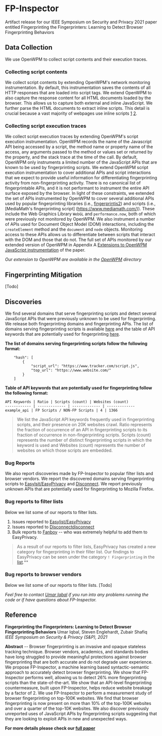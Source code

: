 # FP-Inspector
Artifact release for our IEEE Symposium on Security and Privacy 2021 paper entitled Fingerprinting the Fingerprinters: Learning to Detect Browser Fingerprinting Behaviors


## Data Collection
We use OpenWPM to collect script contents and their execution traces.  

### Collecting script contents
We collect script contents by extending OpenWPM's network monitoring instrumentation. By default, this instrumentation saves the contents of all HTTP responses that are loaded into script tags. We extend OpenWPM to also capture the response content for all HTML documents loaded by the browser. This allows us to capture both external and inline JavaScript. We further parse the HTML documents to extract inline scripts. This detail is crucial because a vast majority of webpages use inline scripts [1](https://www.kapravelos.com/publications/jsinclusions-CCS12.pdf) [2](https://arxiv.org/pdf/1811.00918.pdf).

### Collecting script execution traces
We collect script execution traces by extending OpenWPM's script execution instrumentation. OpenWPM records the name of the Javascript API being accessed by a script, the method name or property name of the access, any arguments passed to the method or values set or returned by the property, and the stack trace at the time of the call. By default, OpenWPM only instruments a limited number of the JavaScript APIs that are known to be used by fingerprinting scripts. We extend OpenWPM script execution instrumentation to cover additional APIs and script interactions that we expect to provide useful information for differentiating fingerprinting activity from non-fingerprinting activity. There is no canonical list of fingerprintable APIs, and it is not performant to instrument the entire API surface exposed by the browser. In light of these constraints, we extended the set of APIs instrumented by OpenWPM to cover several additional APIs used by popular fingerprinting libraries (i.e., [fingerprintjs2](https://github.com/fingerprintjs/fingerprintjs2)) and scripts (i.e., [MediaMath's fingerprinting script] (https://www.mediamath.com/)). These include the Web Graphics Library `WebGL` and `performance.now`, both of which were previously not monitored by OpenWPM. We also instrument a number of APIs used for Document Object Model (DOM) interactions, including the `createElement` method and the `document` and `node` objects. Monitoring access to these APIs allows us to differentiate between scripts that interact with the DOM and those that do not. The full set of APIs monitored by our extended version of OpenWPM in Appendix A [Extensions to OpenWPM JavaScript instrumentation](https://umariqbal.com/papers/fpinspector-sp2021.pdf) of the paper.

*Our extension to OpenWPM are available in the [OpenWPM](https://github.com/uiowa-irl/FP-Inspector/tree/master/OpenWPM) directory*


## Fingerprinting Mitigation
[Todo]


## Discoveries
We find several domains that serve fingerprinting scripts and detect several JavaScript APIs that were previously unknown to be used for fingerprinting. We release both fingerprinting domains and fingerprinting APIs. The list of domains serving fingerprinting scripts is available [here]() and the table of API keywords that are potentially used for fingerprinting [here](). 

**The list of domains serving fingerprinting scripts follow the following format:**

```
    "hash": [
        {
            "script_url": "https://www.tracker.com/script.js",
            "top_url": "https://www.website.com/"
        }
    ]
```

**Table of API keywords that are potentially used for fingerprinting follow the following format:**

```
API Keywords | Ratio | Scripts (count) | Websites (count)
------------ | ------------- | ------------- | -------------
example_api | FP Scripts / NON-FP Scripts | 4 | 1366 
```

> We list the JavaScript API keywords frequently used in fingerprinting scripts, and their presence on 20K websites crawl. Ratio represents the fraction of occurrence of an API in fingerprinting scripts to its fraction of occurrence in non-fingerprinting scripts. Scripts (count) represents the number of distinct fingerprinting scripts in which the keyword is used and Websites (count) represents the number of websites on which those scripts are embedded.

### Bug Reports
We also report discoveries made by FP-Inspector to popular filter lists and browser vendors. We report the discovered domains serving fingerprinting scripts to [Easylsit/EasyPrivacy](https://easylist.to/) and [Disconnect](https://disconnect.me/). We report previously unknown APIs that are potentially used for fingerprinting to Mozilla Firefox. 


### Bug reports to filter lists 
Below we list some of our reports to filter lists. 

1. Issues reported to [Easylist/EasyPrivacy](https://github.com/easylist/easylist/issues/created_by/UmarIqbal)
2. Issues reported to [Disconnectdisconnect](https://github.com/disconnectme/disconnect-tracking-protection/issues/created_by/UmarIqbal)
3. Bulk reports to [Fanboy](https://github.com/ryanbr) -- who was extremely helpful to add them to EasyPrivacy. 

> As a result of our reports to filter lists, EasyPrivacy has created a new category for fingerprinting in their filter list. Our findings to EasyPrivacy can be seen under the category `! Fingerprinting` in the [list](https://easylist.to/easylist/easyprivacy.txt).**

### Bug reports to browser vendors 
Below we list some of our reports to filter lists. 
[Todo]


*Feel free to contact [Umar Iqbal](https://www.umariqbal.com) if you run into any problems running the code or if have questions about FP-Inspector.*


## Reference

**Fingerprinting the Fingerprinters: Learning to Detect Browser Fingerprinting Behaviors**
Umar Iqbal, Steven Englehardt, Zubair Shafiq  
*IEEE Symposium on Security & Privacy (S&P), 2021*

**Abstract** -- Browser fingerprinting is an invasive and opaque stateless tracking technique. Browser vendors, academics, and standards bodies have long struggled to provide meaningful protections against browser fingerprinting that are both accurate and do not degrade user experience. We propose FP-Inspector, a machine learning based syntactic-semantic approach to accurately detect browser fingerprinting. We show that FP-Inspector performs well, allowing us to detect 26% more fingerprinting scripts than the state-of-the-art. We show that an API-level fingerprinting countermeasure, built upon FP-Inspector, helps reduce website breakage by a factor of 2. We use FP-Inspector to perform a measurement study of browser fingerprinting on top-100K websites. We find that browser fingerprinting is now present on more than 10% of the top-100K websites and over a quarter of the top-10K websites. We also discover previously unreported uses of JavaScript APIs by fingerprinting scripts suggesting that they are looking to exploit  APIs in new and unexpected ways.

**For more details please check our [full paper](https://umariqbal.com/papers/fpinspector-sp2021.pdf)**

